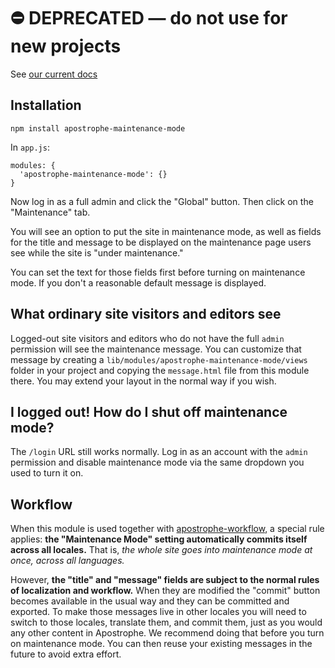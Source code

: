# ⛔️ **DEPRECATED** — do not use for new projects

See [our current docs](https://docs.apostrophecms.org/)

## Installation

```
npm install apostrophe-maintenance-mode
```

In `app.js`:

```
modules: {
  'apostrophe-maintenance-mode': {}
}
```

Now log in as a full admin and click the "Global" button. Then click on the "Maintenance" tab.

You will see an option to put the site in maintenance mode, as well as fields for the title and message to be displayed on the maintenance page users see while the site is "under maintenance."

You can set the text for those fields first before turning on maintenance mode. If you don't a reasonable default message is displayed.

## What ordinary site visitors and editors see

Logged-out site visitors and editors who do not have the full `admin` permission will see the maintenance message. You can customize that message by creating a `lib/modules/apostrophe-maintenance-mode/views` folder in your project and copying the `message.html` file from this module there. You may extend your layout in the normal way if you wish.

## I logged out! How do I shut off maintenance mode?

The `/login` URL still works normally. Log in as an account with the `admin` permission and disable maintenance mode via the same dropdown you used to turn it on.

## Workflow

When this module is used together with [apostrophe-workflow](https://npmjs.org/package/apostrophe-workflow), a special rule applies: **the "Maintenance Mode" setting automatically commits itself across all locales.** That is, *the whole site goes into maintenance mode at once, across all languages.* 

However, **the "title" and "message" fields are subject to the normal rules of localization and workflow.** When they are modified the "commit" button becomes available in the usual way and they can be committed and exported. To make those messages live in other locales you will need to switch to those locales, translate them, and commit them, just as you would any other content in Apostrophe. We recommend doing that before you turn on maintenance mode. You can then reuse your existing messages in the future to avoid extra effort.


